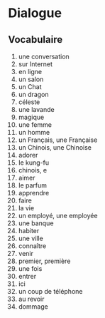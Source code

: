 # Dialogue

## Vocabulaire

1. une conversation  
2. sur Internet
3. en ligne
4. un salon
5. un Chat
6. un dragon
7. céleste
8. une lavande
9. magique
10. une femme
11. un homme
12. un Français, une Française
13. un Chinois, une Chinoise
14. adorer
15. le kung-fu
16. chinois, e
17. aimer
18. le parfum
19. apprendre
20. faire
21. la vie
22. un employé, une employée
23. une banque
24. habiter
25. une ville
26. connaître
27. venir
28. premier, première
29. une fois
30. entrer
31. ici
32. un coup de téléphone
33. au revoir
34. dommage